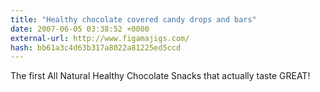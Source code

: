 ```yaml
---
title: "Healthy chocolate covered candy drops and bars"
date: 2007-06-05 03:38:52 +0000
external-url: http://www.figamajigs.com/
hash: bb61a3c4d63b317a8022a81225ed5ccd
---
```


The first All Natural Healthy Chocolate Snacks that actually taste GREAT!
